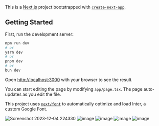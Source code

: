 This is a [Next.js](https://nextjs.org/) project bootstrapped with [`create-next-app`](https://github.com/vercel/next.js/tree/canary/packages/create-next-app).

## Getting Started

First, run the development server:

```bash
npm run dev
# or
yarn dev
# or
pnpm dev
# or
bun dev
```

Open [http://localhost:3000](http://localhost:3000) with your browser to see the result.

You can start editing the page by modifying `app/page.tsx`. The page auto-updates as you edit the file.

This project uses [`next/font`](https://nextjs.org/docs/basic-features/font-optimization) to automatically optimize and load Inter, a custom Google Font.

![Screenshot 2023-12-04 224330](https://github.com/Abhinav-gupta103/TechNews/assets/101502988/31583253-2382-4bfb-bf0b-0ec8e02d0899)
![image](https://github.com/Abhinav-gupta103/TechNews/assets/101502988/12c9c806-bed2-4fc2-ab65-f84431e0301b)
![image](https://github.com/Abhinav-gupta103/TechNews/assets/101502988/1f643b72-78f0-4a8a-943b-271f2e56b29b)
![image](https://github.com/Abhinav-gupta103/TechNews/assets/101502988/a88e6663-a0f0-4fdb-9fc9-0e617371bb16)
![image](https://github.com/Abhinav-gupta103/TechNews/assets/101502988/7a881f56-7269-4419-8011-6c92e5e7bf1a)

